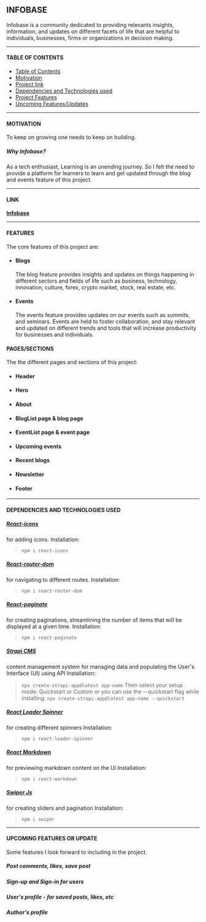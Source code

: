 ## INFOBASE

Infobase is a community dedicated to providing relevants insights, information, and updates on different facets of life that are helpful to individuals, businesses, firms or organizations in decision making.

---

#### TABLE OF CONTENTS

- [Table of Contents](#table-of-contents)
- [Motivation](#motivation)
- [Project link](#link)
- [Dependencies and Technologies used](#dependencies-and-technologies-used)
- [Project Features](#features)
- [Upcoming Features/Updates](#upcoming-features-or-update)

---

#### MOTIVATION

To keep on growing one needs to keep on building.

##### Why Infobase?

As a tech enthusiast, Learning is an unending journey. So I felt the need to provide a platform for learners to learn and get updated through the blog and events feature of this project.

---

#### LINK

**[Infobase](https://infobasehub.vercel.app/)**

---

#### FEATURES

The core features of this project are:

- #### Blogs

  The blog feature provides insights and updates on things happening in different sectors and fields of life such as business, technology, innovation, culture, forex, crypto market, stock, real estate, etc.

- #### Events
  The events feature provides updates on our events such as summits, and seminars. Events are held to foster collaboration, and stay relevant and updated on different trends and tools that will increase productivity for businesses and individuals.

#### PAGES/SECTIONS

The the different pages and sections of this project:

- #### Header
- #### Hero
- #### About
- #### BlogList page & blog page
- #### EventList page & event page
- #### Upcoming events
- #### Recent blogs
- #### Newsletter
- #### Footer

---

#### DEPENDENCIES AND TECHNOLOGIES USED

##### [React-icons](https://www.npmjs.com/package/react-icons)

for adding icons.
Installation:

> `npm i react-icons`

##### [React-router-dom](https://www.npmjs.com/package/react-router-dom)

for navigating to different routes.
Installation:

> `npm i react-router-dom`

##### [React-paginate](https://www.npmjs.com/package/react-paginate)

for creating paginations, streamlining the number of items that will be displayed at a given time.
Installation:

> `npm i react-paginate`

##### [Strapi CMS](https://strapi.io)

content management system for managing data and populating the User's Interface (UI) using API
Installation:

> `npx create-strapi-app@latest app-name`
> Then select your setup mode: Quickstart or Custom
> or you can use the --quickstart flag while installing:
> `npx create-strapi-app@latest app-name --quickstart`

##### [React Loader Spinner](https://www.npmjs.com/package/react-loader-spinner)

for creating different spinners
Installation:

> `npm i react-loader-spinner`

##### [React Markdown](https://www.npmjs.com/package/react-markdown)

for previewing markdown content on the UI
Installation:

> `npm i react-markdown`

##### [Swiper Js](https://swiperjs.com/)

for creating sliders and pagination
Installation:

> `npm i swiper`

---

#### UPCOMING FEATURES OR UPDATE

Some features I look forward to including in the project.

##### Post comments, likes, save post

##### Sign-up and Sign-in for users

##### User's profile - for saved posts, likes, etc

##### Author's profile
